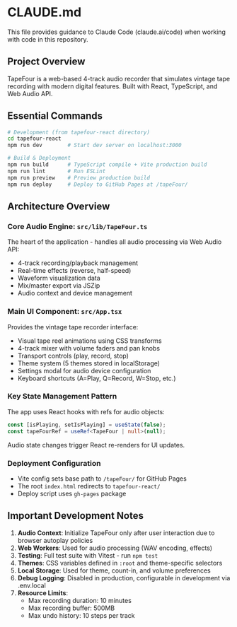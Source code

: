 # CLAUDE.md

This file provides guidance to Claude Code (claude.ai/code) when working with code in this repository.

## Project Overview

TapeFour is a web-based 4-track audio recorder that simulates vintage tape recording with modern digital features. Built with React, TypeScript, and Web Audio API.

## Essential Commands

```bash
# Development (from tapefour-react directory)
cd tapefour-react
npm run dev        # Start dev server on localhost:3000

# Build & Deployment
npm run build      # TypeScript compile + Vite production build
npm run lint       # Run ESLint
npm run preview    # Preview production build
npm run deploy     # Deploy to GitHub Pages at /tapeFour/
```

## Architecture Overview

### Core Audio Engine: `src/lib/TapeFour.ts`
The heart of the application - handles all audio processing via Web Audio API:
- 4-track recording/playback management
- Real-time effects (reverse, half-speed)
- Waveform visualization data
- Mix/master export via JSZip
- Audio context and device management

### Main UI Component: `src/App.tsx`
Provides the vintage tape recorder interface:
- Visual tape reel animations using CSS transforms
- 4-track mixer with volume faders and pan knobs
- Transport controls (play, record, stop)
- Theme system (5 themes stored in localStorage)
- Settings modal for audio device configuration
- Keyboard shortcuts (A=Play, Q=Record, W=Stop, etc.)

### Key State Management Pattern
The app uses React hooks with refs for audio objects:
```typescript
const [isPlaying, setIsPlaying] = useState(false);
const tapeFourRef = useRef<TapeFour | null>(null);
```
Audio state changes trigger React re-renders for UI updates.

### Deployment Configuration
- Vite config sets base path to `/tapeFour/` for GitHub Pages
- The root `index.html` redirects to `tapefour-react/`
- Deploy script uses `gh-pages` package

## Important Development Notes

1. **Audio Context**: Initialize TapeFour only after user interaction due to browser autoplay policies
2. **Web Workers**: Used for audio processing (WAV encoding, effects)
3. **Testing**: Full test suite with Vitest - run `npm test`
4. **Themes**: CSS variables defined in `:root` and theme-specific selectors
5. **Local Storage**: Used for theme, count-in, and volume preferences
6. **Debug Logging**: Disabled in production, configurable in development via .env.local
7. **Resource Limits**: 
   - Max recording duration: 10 minutes
   - Max recording buffer: 500MB
   - Max undo history: 10 steps per track